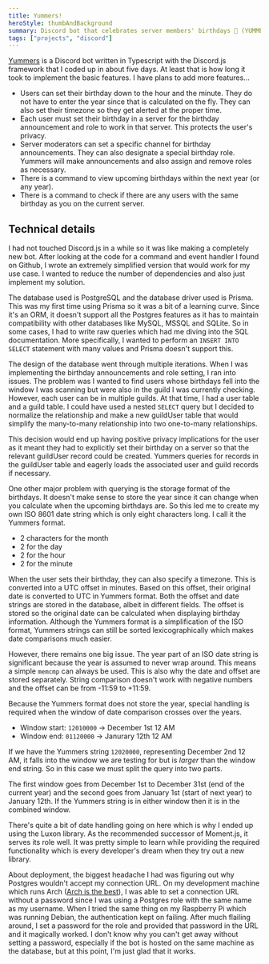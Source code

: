 ```yaml
---
title: Yummers!
heroStyle: thumbAndBackground
summary: Discord bot that celebrates server members' birthdays 🎉 (YUMMERS!!! 😋)
tags: ["projects", "discord"]
---
```


[Yummers](https://github.com/someretical/Yummers) is a Discord bot written in Typescript with the Discord.js framework that I coded up in about five days. At least that is how long it took to implement the basic features. I have plans to add more features...

- Users can set their birthday down to the hour and the minute. They do not have to enter the year since that is calculated on the fly. They can also set their timezone so they get alerted at the proper time.
- Each user must set their birthday in a server for the birthday announcement and role to work in that server. This protects the user's privacy.
- Server moderators can set a specific channel for birthday announcements. They can also designate a special birthday role. Yummers will make announcements and also assign and remove roles as necessary.
- There is a command to view upcoming birthdays within the next year (or any year).
- There is a command to check if there are any users with the same birthday as you on the current server.

## Technical details

I had not touched Discord.js in a while so it was like making a completely new bot. After looking at the code for a command and event handler I found on Github, I wrote an extremely simplified version that would work for my use case. I wanted to reduce the number of dependencies and also just implement my solution.

The database used is PostgreSQL and the database driver used is Prisma. This was my first time using Prisma so it was a bit of a learning curve. Since it's an ORM, it doesn't support all the Postgres features as it has to maintain compatibility with other databases like MySQL, MSSQL and SQLite. So in some cases, I had to write raw queries which had me diving into the SQL documentation. More specifically, I wanted to perform an `INSERT INTO SELECT` statement with many values and Prisma doesn't support this.

The design of the database went through multiple iterations. When I was implementing the birthday announcements and role setting, I ran into issues. The problem was I wanted to find users whose birthdays fell into the window I was scanning but were also in the guild I was currently checking. However, each user can be in multiple guilds. At that time, I had a user table and a guild table. I could have used a nested `SELECT` query but I decided to normalize the relationship and make a new guildUser table that would simplify the many-to-many relationship into two one-to-many relationships.

This decision would end up having positive privacy implications for the user as it meant they had to explicitly set their birthday on a server so that the relevant guildUser record could be created. Yummers queries for records in the guildUser table and eagerly loads the associated user and guild records if necessary.

One other major problem with querying is the storage format of the birthdays. It doesn't make sense to store the year since it can change when you calculate when the upcoming birthdays are. So this led me to create my own ISO 8601 date string which is only eight characters long. I call it the Yummers format.

- 2 characters for the month
- 2 for the day
- 2 for the hour
- 2 for the minute

When the user sets their birthday, they can also specify a timezone. This is converted into a UTC offset in minutes. Based on this offset, their original date is converted to UTC in Yummers format. Both the offset and date strings are stored in the database, albeit in different fields. The offset is stored so the original date can be calculated when displaying birthday information. Although the Yummers format is a simplification of the ISO format, Yummers strings can still be sorted lexicographically which makes date comparisons much easier.

However, there remains one big issue. The year part of an ISO date string is significant because the year is assumed to never wrap around. This means a simple `memcmp` can always be used. This is also why the date and offset are stored separately. String comparison doesn't work with negative numbers and the offset can be from -11:59 to +11:59.

Because the Yummers format does not store the year, special handling is required when the window of date comparison crosses over the years.

- Window start: `12010000` -> December 1st 12 AM
- Window end: `01120000` -> Janurary 12th 12 AM

If we have the Yummers string `12020000`, representing December 2nd 12 AM, it falls into the window we are testing for but is _larger_ than the window end string. So in this case we must split the query into two parts.

The first window goes from December 1st to December 31st (end of the current year) and the second goes from January 1st (start of next year) to January 12th. If the Yummers string is in either window then it is in the combined window.

There's quite a bit of date handling going on here which is why I ended up using the Luxon library. As the recommended successor of Moment.js, it serves its role well. It was pretty simple to learn while providing the required functionality which is every developer's dream when they try out a new library.

About deployment, the biggest headache I had was figuring out why Postgres wouldn't accept my connection URL. On my development machine which runs Arch ([Arch is the best](https://wiki.archlinux.org/title/Arch_is_the_best)), I was able to set a connection URL without a password since I was using a Postgres role with the same name as my username. When I tried the same thing on my Raspberry Pi which was running Debian, the authentication kept on failing. After much flailing around, I set a password for the role and provided that password in the URL and it magically worked. I don't know why you can't get away without setting a password, especially if the bot is hosted on the same machine as the database, but at this point, I'm just glad that it works.
